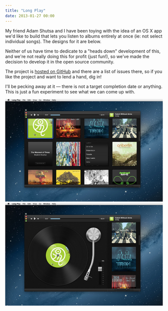 ```yaml
---
title: "Long Play"
date: 2013-01-27 00:00
---
```


<import><p>My friend Adam Shutsa and I have been toying with the idea of an OS X app we'd like to build that lets you listen to albums entirely at once (ie: not select individual songs). The designs for it are below.</p>

<p>Neither of us have time to dedicate to a "heads down" development of this, and we're not really doing this for profit (just fun!), so we've made the decision to develop it in the open source community. </p>

<p>The project is <a href="https://github.com/AshFurrow/LongPlay">hosted on GitHub</a> and there are a list of issues there, so if you like the project and want to lend a hand, dig in! </p>

<p>I'll be pecking away at it — there is not a target completion date or anything. This is just a fun experiment to see what we can come up with. </p>
<img src="/img/import/blog/long-play/9B5EF8D316AA4C248BDE7E4BCD3E593A.jpg" class="img-responsive"><img src="/img/import/blog/long-play/5BD6FA3874BC436D985E52DF428B2E66.jpg" class="img-responsive"></import>

<!-- more -->

